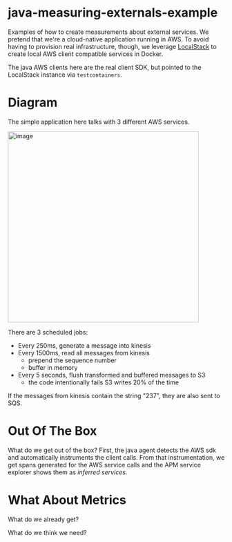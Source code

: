 # java-measuring-externals-example

Examples of how to create measurements about external services.
We pretend that we're a cloud-native application running in AWS. 
To avoid having to provision real infrastructure, though, we leverage
[LocalStack](https://localstack.cloud/) to create local AWS client
compatible services in Docker.

The java AWS clients here are the real client SDK, but pointed
to the LocalStack instance via `testcontainers`.

# Diagram

The simple application here talks with 3 different AWS services.

<img width="442" alt="image" src="https://user-images.githubusercontent.com/75337021/208212278-fc0a5a11-8649-483c-aa0b-803ccf323781.png">

There are 3 scheduled jobs:

* Every 250ms, generate a message into kinesis
* Every 1500ms, read all messages from kinesis
  * prepend the sequence number
  * buffer in memory
* Every 5 seconds, flush transformed and buffered messages to S3
  * the code intentionally fails S3 writes 20% of the time

If the messages from kinesis contain the string "237", they are also 
sent to SQS.

# Out Of The Box

What do we get out of the box? First, the java agent
detects the AWS sdk and automatically instruments the client calls. 
From that instrumentation, we get spans generated for the AWS service
calls and the APM service explorer shows them as _inferred services_.

# What About Metrics

What do we already get?

What do we think we need?